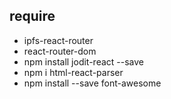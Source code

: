 ## require
* ipfs-react-router
* react-router-dom
* npm install jodit-react --save
* npm i html-react-parser
* npm install --save font-awesome


